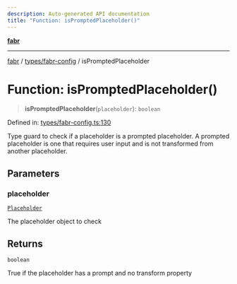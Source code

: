 ```yaml
---
description: Auto-generated API documentation
title: "Function: isPromptedPlaceholder()"
---
```


[**fabr**](../../../README.md)

***

[fabr](../../../README.md) / [types/fabr-config](../README.md) / isPromptedPlaceholder

# Function: isPromptedPlaceholder()

> **isPromptedPlaceholder**(`placeholder`): `boolean`

Defined in: [types/fabr-config.ts:130](https://github.com/yashjawale/fabr/blob/main/src/types/fabr-config.ts#L130)

Type guard to check if a placeholder is a prompted placeholder.
A prompted placeholder is one that requires user input and is not transformed from another placeholder.

## Parameters

### placeholder

[`Placeholder`](../interfaces/Placeholder.md)

The placeholder object to check

## Returns

`boolean`

True if the placeholder has a prompt and no transform property
